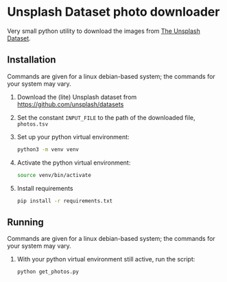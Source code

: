 # Unsplash Dataset photo downloader

Very small python utility to download the images from [The Unsplash Dataset](https://github.com/unsplash/datasets).

## Installation
Commands are given for a linux debian-based system; the commands for your system may vary.

1. Download the (lite) Unsplash dataset from https://github.com/unsplash/datasets

1. Set the constant `INPUT_FILE` to the path of the downloaded file, `photos.tsv`

1. Set up your python virtual environment:
    ```sh
    python3 -m venv venv
    ```

1. Activate the python virtual environment:
    ```sh
    source venv/bin/activate
    ```

1. Install requirements
    ```sh
    pip install -r requirements.txt
    ```

## Running
Commands are given for a linux debian-based system; the commands for your system may vary.

1. With your python virtual environment still active, run the script:
    ```sh
    python get_photos.py
    ```
